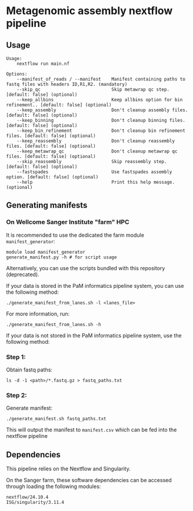 # Metagenomic assembly nextflow pipeline

## Usage

```
Usage:
    nextflow run main.nf

Options:
    --manifest_of_reads / --manifest    Manifest containing paths to fastq files with headers ID,R1,R2. (mandatory)
    --skip_qc                           Skip metawrap qc step. [default: false] (optional)
    --keep_allbins                      Keep allbins option for bin refinement.. [default: false] (optional)
    --keep_assembly                     Don't cleanup assembly files. [default: false] (optional)
    --keep_binning                      Don't cleanup binning files. [default: false] (optional)
    --keep_bin_refinement               Don't cleanup bin refinement files. [default: false] (optional)
    --keep_reassembly                   Don't cleanup reassembly files. [default: false] (optional)
    --keep_metawrap_qc                  Don't cleanup metawrap qc files. [default: false] (optional)
    --skip_reassembly                   Skip reassembly step. [default: false] (optional)
    --fastspades                        Use fastspades assembly option. [default: false] (optional)
    --help                              Print this help message. (optional)
```

## Generating manifests

### On Wellcome Sanger Institute "farm" HPC

It is recommended to use the dedicated the farm module `manifest_generator`:

```
module load manifest_generator
generate_manifest.py -h # for script usage
```

Alternatively, you can use the scripts bundled with this repository (deprecated).

If your data is stored in the PaM informatics pipeline system, you can use the following method:

```
./generate_manifest_from_lanes.sh -l <lanes_file>
```

For more information, run:

```
./generate_manifest_from_lanes.sh -h
```

If your data is not stored in the PaM informatics pipeline system, use the following method:

### Step 1:

Obtain fastq paths:

```
ls -d -1 <path>/*.fastq.gz > fastq_paths.txt
```

### Step 2:

Generate manifest:

```
./generate_manifest.sh fastq_paths.txt
```

This will output the manifest to `manifest.csv` which can be fed into the nextflow pipeline

## Dependencies

This pipeline relies on the Nextflow and Singularity.

On the Sanger farm, these software dependencies can be accessed through loading the following modules:

```
nextflow/24.10.4
ISG/singularity/3.11.4
```
